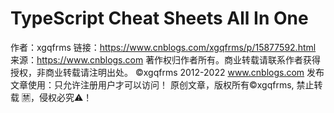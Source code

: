 # TypeScript Cheat Sheets All In One

作者：xgqfrms
链接：https://www.cnblogs.com/xgqfrms/p/15877592.html
来源：https://www.cnblogs.com
著作权归作者所有。商业转载请联系作者获得授权，非商业转载请注明出处。
            ©xgqfrms 2012-2022
www.cnblogs.com 发布文章使用：只允许注册用户才可以访问！
     原创文章，版权所有©️xgqfrms, 禁止转载 🈲️，侵权必究⚠️！
      
